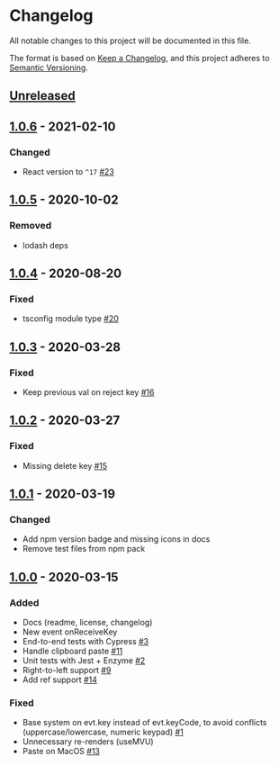 # Changelog

All notable changes to this project will be documented in this file.

The format is based on [Keep a Changelog](https://keepachangelog.com/en/1.0.0/),
and this project adheres to [Semantic Versioning](https://semver.org/spec/v2.0.0.html).

## [Unreleased]

## [1.0.6] - 2021-02-10

### Changed

- React version to `^17` [#23]

## [1.0.5] - 2020-10-02

### Removed

- lodash deps

## [1.0.4] - 2020-08-20

### Fixed

- tsconfig module type [#20]

## [1.0.3] - 2020-03-28

### Fixed

- Keep previous val on reject key [#16]

## [1.0.2] - 2020-03-27

### Fixed

- Missing delete key [#15]

## [1.0.1] - 2020-03-19

### Changed

- Add npm version badge and missing icons in docs
- Remove test files from npm pack

## [1.0.0] - 2020-03-15

### Added

- Docs (readme, license, changelog)
- New event onReceiveKey
- End-to-end tests with Cypress [#3]
- Handle clipboard paste [#11]
- Unit tests with Jest + Enzyme [#2]
- Right-to-left support [#9]
- Add ref support [#14]

### Fixed

- Base system on evt.key instead of evt.keyCode, to avoid conflicts (uppercase/lowercase, numeric keypad) [#1]
- Unnecessary re-renders (useMVU)
- Paste on MacOS [#13]

[unreleased]: https://github.com/unfog-io/unfog-cli/compare/v1.0.6...HEAD
[1.0.6]: https://github.com/unfog-io/unfog-cli/compare/v1.0.5...v1.0.6
[1.0.5]: https://github.com/unfog-io/unfog-cli/compare/v1.0.4...v1.0.5
[1.0.4]: https://github.com/unfog-io/unfog-cli/compare/v1.0.3...v1.0.4
[1.0.3]: https://github.com/unfog-io/unfog-cli/compare/v1.0.2...v1.0.3
[1.0.2]: https://github.com/unfog-io/unfog-cli/compare/v1.0.1...v1.0.2
[1.0.1]: https://github.com/unfog-io/unfog-cli/compare/v1.0.0...v1.0.1
[1.0.0]: https://github.com/unfog-io/unfog-cli/releases/tag/v1.0.0

[#1]: https://github.com/unfog-io/unfog-cli/issues/1
[#2]: https://github.com/unfog-io/unfog-cli/issues/2
[#3]: https://github.com/unfog-io/unfog-cli/issues/3
[#9]: https://github.com/unfog-io/unfog-cli/issues/9
[#11]: https://github.com/unfog-io/unfog-cli/issues/11
[#13]: https://github.com/unfog-io/unfog-cli/issues/13
[#14]: https://github.com/unfog-io/unfog-cli/issues/14
[#15]: https://github.com/unfog-io/unfog-cli/issues/15
[#16]: https://github.com/unfog-io/unfog-cli/issues/16
[#20]: https://github.com/unfog-io/unfog-cli/issues/20
[#23]: https://github.com/unfog-io/unfog-cli/issues/23
